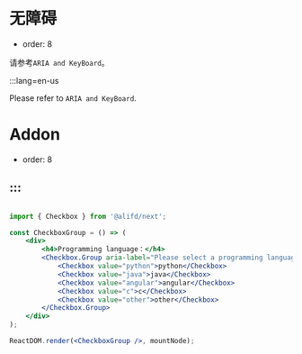 # 无障碍

- order: 8

请参考`ARIA and KeyBoard`。

:::lang=en-us

Please refer to `ARIA and KeyBoard`.

# Addon

- order: 8

:::
---

````jsx

import { Checkbox } from '@alifd/next';

const CheckboxGroup = () => (
    <div>
        <h4>Programming language：</h4>
        <Checkbox.Group aria-label="Please select a programming language">
            <Checkbox value="python">python</Checkbox>
            <Checkbox value="java">java</Checkbox>
            <Checkbox value="angular">angular</Checkbox>
            <Checkbox value="c">c</Checkbox>
            <Checkbox value="other">other</Checkbox>
        </Checkbox.Group>
    </div>
);

ReactDOM.render(<CheckboxGroup />, mountNode);

````
